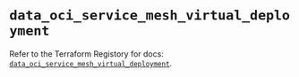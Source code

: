 # `data_oci_service_mesh_virtual_deployment`

Refer to the Terraform Registory for docs: [`data_oci_service_mesh_virtual_deployment`](https://registry.terraform.io/providers/oracle/oci/6.18.0/docs/data-sources/service_mesh_virtual_deployment).
